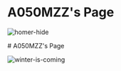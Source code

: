 # A050MZZ's Page

![homer-hide](https://cloud.githubusercontent.com/assets/16547949/25400902/0a553f14-29c2-11e7-9a40-8d14136b4fa3.jpg)

<Enter a phrase describing the above image>
# A050MZZ's Page

![winter-is-coming](https://cloud.githubusercontent.com/assets/16547949/25401218/203cc85a-29c3-11e7-8bbf-8c7d4a6b81b2.jpg)

<Enter a phrase describing the above image>
